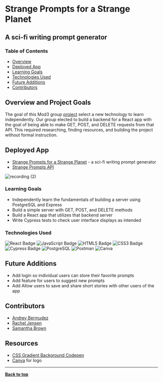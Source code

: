 # Strange Prompts for a Strange Planet
## A sci-fi writing prompt generator 

### Table of Contents
- [Overview](#overview-and-project-goals)
- [Deployed App](#deployed-app)
- [Learning Goals](#learning-goals)
- [Technologies Used](#technologies-used)
- [Future Additions](#future-additions)
- [Contributors](#contributors)

## Overview and Project Goals 

The goal of this Mod3 group [project](https://frontend.turing.edu/projects/module-3/stretch.html) select a new technology to learn independently. Our group elected to build a backend for a React app with the goal of being able to make GET, POST, and DELETE requests from that API. This required researching, finding resources, and building the project without formal instruction. 

## Deployed App 

- [Strange Prompts for a Strange Planet](https://strange-prompts.herokuapp.com/) - a sci-fi writing prompt generator
- [Strange Prompts API](https://github.com/rachelJensen/strange-prompts-api)

![recording (2)](https://user-images.githubusercontent.com/79541611/134383492-ae02b5d8-11ab-4d61-b6d2-1ff89b122153.gif)


### Learning Goals

- Independently learn the fundamentals of building a server using PostgreSQL and Express
- Build a simple server with GET, POST, and DELETE methods
- Build a React app that utilizes that backend server
- Write Cypress tests to check user interface displays as intended


### Technologies Used

<p text-align="center"> 
    <img alt="React Badge" src="https://img.shields.io/badge/React-61DAFB?logo=react&logoColor=000&style=flat-square)" />
    <img alt="JavaScript Badge" src="https://img.shields.io/badge/JavaScript-F7DF1E?logo=javascript&logoColor=000&style=flat-square" />
    <img alt="HTML5 Badge" src="https://img.shields.io/badge/HTML5-E34F26?logo=html5&logoColor=fff&style=flat-square" />
    <img alt="CSS3 Badge" src="https://img.shields.io/badge/CSS3-1572B6?logo=css3&logoColor=fff&style=flat-square" />
    <img alt="Cypress Badge" src="https://img.shields.io/badge/Cypress-17202C?logo=cypress&logoColor=fff&style=flat-square" />
    <img alt="PostgreSQL" src="https://img.shields.io/badge/PostgreSQL-316192?style=for-the-badge&logo=postgresql&logoColor=fff&style=flat-square" />
    <img alt="Postman" src="https://img.shields.io/badge/Postman-FF6C37?style=for-the-badge&logo=Postman&logoColor=fff&style=flat-square" />
    <img alt="Canva" src="https://img.shields.io/badge/Canva-%2300C4CC.svg?&style=for-the-badge&logo=Canva&logoColor=fff&style=flat-square" />
</p>

## Future Additions

- Add login so individual users can store their favorite prompts
- Add feature for users to suggest new prompts
- Add Allow users to save and share short stories with other users of the app


## Contributors
- [Andrey Bermudez](https://github.com/Andrey-1992)
- [Rachel Jensen](https://github.com/rachelJensen)
- [Samantha Brown](https://github.com/Samantha-Brown)

## Resources
- [CSS Gradient Background Codepen](https://codepen.io/P1N2O/pen/pyBNzX)
- [Canva](https://www.canva.com/) for logo

**************************************************************************

**[Back to top](#table-of-contents)**
